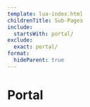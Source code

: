 ```yaml
---
template: lua-index.html
childrenTitle: Sub-Pages
include:
  startsWith: portal/
exclude:
  exact: portal/
format:
  hideParent: true
---
```


# Portal

